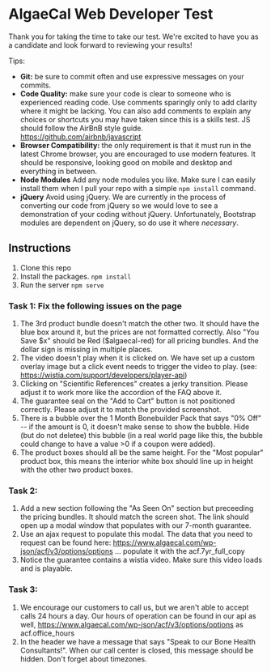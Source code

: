 # AlgaeCal Web Developer Test

Thank you for taking the time to take our test. We're excited to have you as a 
candidate and look forward to reviewing your results!

Tips:

* **Git:** be sure to commit often and use expressive messages on your commits.
* **Code Quality:** make sure your code is clear to someone who is experienced reading code. 
Use comments sparingly only to add clarity where it might be lacking. You can also add comments
to explain any choices or shortcuts you may have taken since this is a skills test. JS should
follow the AirBnB style guide. https://github.com/airbnb/javascript
* **Browser Compatibility:** the only requirement is that it must run in the latest Chrome browser, you are
encouraged to use modern features. It should be responsive, looking good on mobile and desktop and
everything in between.
* **Node Modules** Add any node modules you like. Make sure I can easily install them when I pull your
repo with a simple ```npm install``` command.
* **jQuery** Avoid using jQuery. We are currently in the process of converting our code from jQuery so we
would love to see a demonstration of your coding without jQuery. Unfortunately, Bootstrap modules are dependent
on jQuery, so do use it where *necessary*.

## Instructions
1. Clone this repo
2. Install the packages. ```npm install```
3. Run the server ```npm serve```

### Task 1: Fix the following issues on the page
1. The 3rd product bundle doesn't match the other two. It should have the blue box around it, but
the prices are not formatted correctly. Also "You Save $x" should be Red ($algaecal-red) for all
pricing bundles. And the dollar sign is missing in multiple places.
2.  The video doesn't play when it is clicked on. We have set up a custom overlay image but a click
event needs to trigger the video to play. (see: https://wistia.com/support/developers/player-api)
3. Clicking on "Scientific References" creates a jerky transition. Please adjust it to work more like
the accordion of the FAQ above it.
4. The guarantee seal on the "Add to Cart" button is not positioned correctly. Please adjust it to match
the provided screenshot.
5. There is a bubble over the 1 Month Bonebuilder Pack that says "0% Off" -- if the amount is 0, it doesn't
make sense to show the bubble. Hide (but do not deletee) this bubble (in a real world page like this, the bubble 
could change to have a value >0 if a coupon were added).
6. The product boxes should all be the same height. For the "Most popular" product box, this means the interior
white box should line up in height with the other two product boxes.

### Task 2: 
1. Add a new section following the "As Seen On" section but preceeding the pricing bundles. It should 
match the screen shot. The link should open up a modal window that populates with our 7-month guarantee.
2. Use an ajax request to populate this modal. The data that you need to request can be found here:
https://www.algaecal.com/wp-json/acf/v3/options/options ... populate it with the acf.7yr_full_copy 
3. Notice the guarantee contains a wistia video. Make sure this video loads and is playable.

### Task 3:
1. We encourage our customers to call us, but we aren't able to accept calls 24 hours a day. Our hours of operation
can be found in our api as well, https://www.algaecal.com/wp-json/acf/v3/options/options as acf.office_hours
2. In the header we have a message that says "Speak to our Bone Health Consultants!". When our call center
is closed, this message should be hidden. Don't forget about timezones.
